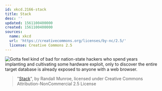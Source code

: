 ```yaml
---
id: xkcd.2166-stack
title: Stack
desc: ''
updated: 1561100400000
created: 1561100400000
sources:
  name: xkcd
  url: 'https://creativecommons.org/licenses/by-nc/2.5/'
  license: Creative Commons 2.5
---
```

![Gotta feel kind of bad for nation-state hackers who spend years implanting and cultivating some hardware exploit, only to discover the entire target database is already exposed to anyone with a web browser.](https://imgs.xkcd.com/comics/stack.png)
> "[Stack](https://xkcd.com/2166/)", by Randall Munroe, licensed under Creative Commons Attribution-NonCommercial 2.5 License
